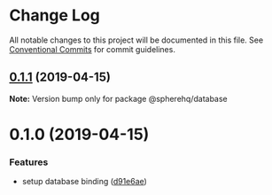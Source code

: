 # Change Log

All notable changes to this project will be documented in this file.
See [Conventional Commits](https://conventionalcommits.org) for commit guidelines.

## [0.1.1](https://github.com/spherehq/sphere/compare/@spherehq/database@0.1.0...@spherehq/database@0.1.1) (2019-04-15)

**Note:** Version bump only for package @spherehq/database





# 0.1.0 (2019-04-15)


### Features

* setup database binding ([d91e6ae](https://github.com/spherehq/sphere/commit/d91e6ae))
